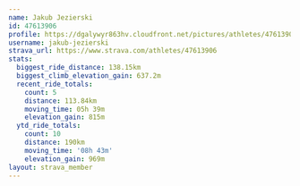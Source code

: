 ```yaml
---
name: Jakub Jezierski
id: 47613906
profile: https://dgalywyr863hv.cloudfront.net/pictures/athletes/47613906/14681924/1/large.jpg
username: jakub-jezierski
strava_url: https://www.strava.com/athletes/47613906
stats:
  biggest_ride_distance: 138.15km
  biggest_climb_elevation_gain: 637.2m
  recent_ride_totals:
    count: 5
    distance: 113.84km
    moving_time: 05h 39m
    elevation_gain: 815m
  ytd_ride_totals:
    count: 10
    distance: 190km
    moving_time: '08h 43m'
    elevation_gain: 969m
layout: strava_member
--- 
```

